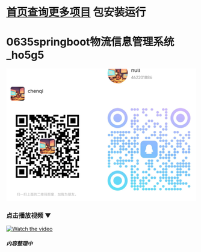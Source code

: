 # [首页查询更多项目](https://github.com/GraduationProject-springboot) 包安装运行


# 0635springboot物流信息管理系统_ho5g5

![picture](https://raw.githubusercontent.com/GraduationProject-springboot/.github/main/img/wx.png)

### 点击播放视频 ▼
[![Watch the video](https://i.sstatic.net/Vp2cE.png)](https://www.bilibili.com/video/BV1eMbYemE1U?p=131)


#####   内容整理中  











